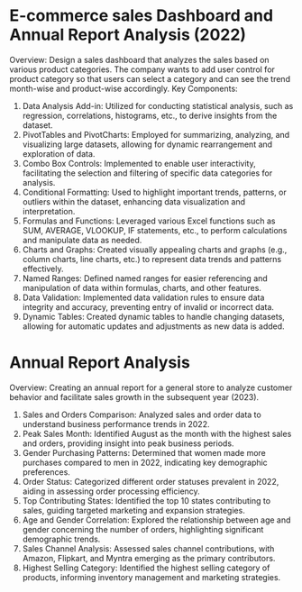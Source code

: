 # E-commerce sales Dashboard and Annual Report Analysis (2022)

Overview: Design a sales dashboard that analyzes the sales based on various product categories. The company wants to add user control for product category so that users can select a category and can see the trend month-wise and product-wise accordingly.
Key Components:
1. Data Analysis Add-in: Utilized for conducting statistical analysis, such as regression, correlations, histograms, etc., to derive insights from the dataset.
2. PivotTables and PivotCharts: Employed for summarizing, analyzing, and visualizing large datasets, allowing for dynamic rearrangement and exploration of data.
3. Combo Box Controls: Implemented to enable user interactivity, facilitating the selection and filtering of specific data categories for analysis.
4. Conditional Formatting: Used to highlight important trends, patterns, or outliers within the dataset, enhancing data visualization and interpretation.
5. Formulas and Functions: Leveraged various Excel functions such as SUM, AVERAGE, VLOOKUP, IF statements, etc., to perform calculations and manipulate data as needed.
6. Charts and Graphs: Created visually appealing charts and graphs (e.g., column charts, line charts, etc.) to represent data trends and patterns effectively.
7. Named Ranges: Defined named ranges for easier referencing and manipulation of data within formulas, charts, and other features.
8. Data Validation: Implemented data validation rules to ensure data integrity and accuracy, preventing entry of invalid or incorrect data.
9. Dynamic Tables: Created dynamic tables to handle changing datasets, allowing for automatic updates and adjustments as new data is added.

# Annual Report Analysis 

Overview: Creating an annual report for a general store to analyze customer behavior and facilitate sales growth in the subsequent year (2023).

1. Sales and Orders Comparison: Analyzed sales and order data to understand business performance trends in 2022.
2. Peak Sales Month: Identified August as the month with the highest sales and orders, providing insight into peak business periods.
3. Gender Purchasing Patterns: Determined that women made more purchases compared to men in 2022, indicating key demographic preferences.
4. Order Status: Categorized different order statuses prevalent in 2022, aiding in assessing order processing efficiency.
5. Top Contributing States: Identified the top 10 states contributing to sales, guiding targeted marketing and expansion strategies.
6. Age and Gender Correlation: Explored the relationship between age and gender concerning the number of orders, highlighting significant demographic trends.
7. Sales Channel Analysis: Assessed sales channel contributions, with Amazon, Flipkart, and Myntra emerging as the primary contributors.
8. Highest Selling Category: Identified the highest selling category of products, informing inventory management and marketing strategies.

